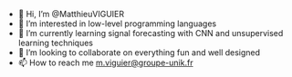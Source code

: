 - 👋 Hi, I’m @MatthieuVIGUIER
- 👀 I’m interested in low-level programming languages
- 🌱 I’m currently learning signal forecasting with CNN and unsupervised learning techniques
- 💞️ I’m looking to collaborate on everything fun and well designed
- 📫 How to reach me m.viguier@groupe-unik.fr

<!---
MatthieuVIGUIER/MatthieuVIGUIER is a ✨ special ✨ repository because its `README.md` (this file) appears on your GitHub profile.
You can click the Preview link to take a look at your changes.
--->
